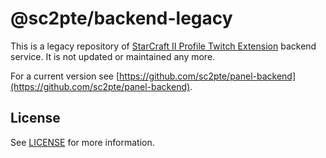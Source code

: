 # @sc2pte/backend-legacy

This is a legacy repository of [StarCraft II Profile Twitch Extension](https://sc2pte.lukem.net/) backend service. It is not updated or maintained any more.

For a current version see [https://github.com/sc2pte/panel-backend](https://github.com/sc2pte/panel-backend).

## License

See [LICENSE](https://raw.githubusercontent.com/sc2pte/backend-legacy/master/LICENSE) for more information.
